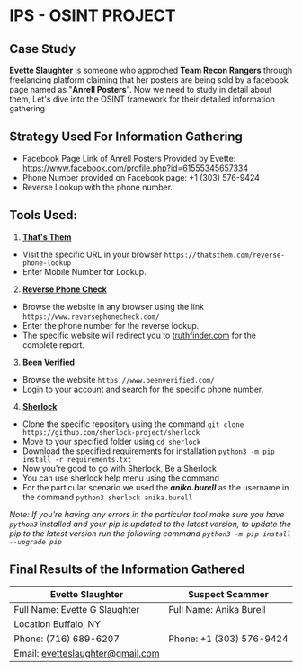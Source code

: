 
# IPS - OSINT PROJECT 

## Case Study
**Evette Slaughter** is someone who approched **Team Recon Rangers** through freelancing platform claiming that her posters are being sold by a facebook page named as "**Anrell Posters**". Now we need to study in detail about them, Let's dive into the OSINT framework for their detailed information gathering

## Strategy Used For Information Gathering
- Facebook Page Link of Anrell Posters Provided by Evette: https://www.facebook.com/profile.php?id=61555345657334
- Phone Number provided on Facebook page: +1 (303) 576-9424
- Reverse Lookup with the phone number.

## Tools Used:

1. [**That's Them**](https://thatsthem.com/)
- Visit the specific URL in your browser `https://thatsthem.com/reverse-phone-lookup`
- Enter Mobile Number for Lookup.

2. **[Reverse Phone Check](https://www.reversephonecheck.com/)** 
- Browse the website in any browser using the link `https://www.reversephonecheck.com/`
- Enter the phone number for the reverse lookup.
- The specific website will redirect you to [truthfinder.com](https://truthfinder.com/) for the complete report.

3. [**Been Verified**](https://www.beenverified.com/)
- Browse the website `https://www.beenverified.com/`
- Login to your account and search for the specific phone number.


4. **[Sherlock](https://github.com/msaaadd/OSINT-CaseStudy/tree/main/sherlock-master)**
 - Clone the specific repository using the command `git clone https://github.com/sherlock-project/sherlock`
 - Move to your specified folder  using `cd sherlock`
 - Download the specified requirements for installation `python3 -m pip install -r requirements.txt`
 - Now you're good to go with Sherlock, Be a Sherlock
 - You can use sherlock help menu using the command 
 - For the particular scenario we used the ***anika.burell*** as the username in the command `python3 sherlock anika.burell`

*Note: If you're having any errors in the particular tool make sure you have `python3` installed and your pip is updated to the latest version, to update the pip to the latest version run the following command `python3 -m pip install --upgrade pip`*


    

## Final Results of the Information Gathered

|Evette Slaughter| Suspect Scammer |
|--|--|
|Full Name: Evette G Slaughter | Full Name: Anika Burell
|Location Buffalo, NY| |
|Phone: (716) 689-6207|Phone: +1 (303) 576-9424|
|Email: evetteslaughter@gmail.com|  |




